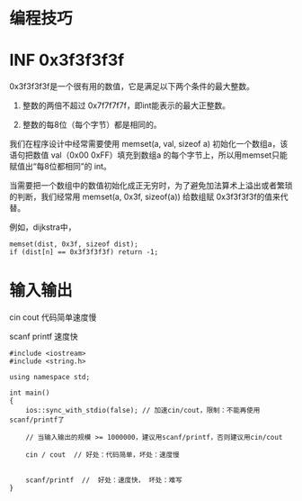 # 编程技巧

# INF 0x3f3f3f3f

0x3f3f3f3f是一个很有用的数值，它是满足以下两个条件的最大整数。

1. 整数的两倍不超过 0x7f7f7f7f，即int能表示的最大正整数。

2. 整数的每8位（每个字节）都是相同的。


我们在程序设计中经常需要使用 memset(a, val, sizeof a) 初始化一个数组a，该语句把数值 val（0x00 0xFF）填充到数组a 的每个字节上，所以用memset只能赋值出“每8位都相同”的 int。

当需要把一个数组中的数值初始化成正无穷时，为了避免加法算术上溢出或者繁琐的判断，我们经常用 memset(a, 0x3f, sizeof(a)) 给数组赋 0x3f3f3f3f的值来代替。

例如，dijkstra中，
```
memset(dist, 0x3f, sizeof dist);
if (dist[n] == 0x3f3f3f3f) return -1; 

```


# 输入输出

cin cout 代码简单速度慢

scanf printf 速度快

```
#include <iostream>
#include <string.h>

using namespace std;

int main()
{
    ios::sync_with_stdio(false); // 加速cin/cout，限制：不能再使用scanf/printf了
    
    // 当输入输出的规模 >= 1000000，建议用scanf/printf，否则建议用cin/cout
    
    cin / cout  // 好处：代码简单，坏处：速度慢
        
    
    scanf/printf  //  好处：速度快， 坏处：难写
}
```

